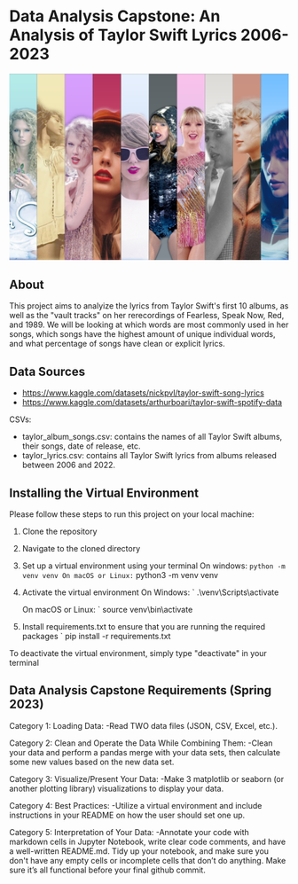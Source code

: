 # Data Analysis Capstone: An Analysis of Taylor Swift Lyrics 2006-2023

 ![Alt text](image.png)

## About
This project aims to analyize the lyrics from Taylor Swift's first 10 albums, as well as the "vault tracks" on her rerecordings of Fearless, Speak Now, Red, and 1989. We will be looking at which words are most commonly used in her songs, which songs have the highest amount of unique individual words, and what percentage of songs have clean or explicit lyrics.

## Data Sources
- https://www.kaggle.com/datasets/nickpvl/taylor-swift-song-lyrics
- https://www.kaggle.com/datasets/arthurboari/taylor-swift-spotify-data

CSVs:
- taylor_album_songs.csv: contains the names of all Taylor Swift albums, their songs, date of release, etc.
- taylor_lyrics.csv: contains all Taylor Swift lyrics from albums released between 2006 and 2022.

## Installing the Virtual Environment
Please follow these steps to run this project on your local machine:
1. Clone the repository
1. Navigate to the cloned directory
1. Set up a virtual environment using your terminal
    On windows:
        ` python -m venv venv
    On macOS or Linux:
     ` python3 -m venv venv
1. Activate the virtual environment
    On Windows:
        ` .\venv\Scripts\activate
    
    On macOS or Linux:
        ` source venv\bin\activate
1. Install requirements.txt to ensure that you are running the required packages
    ` pip install -r requirements.txt

To deactivate the virtual environment, simply type "deactivate" in your terminal


## Data Analysis Capstone Requirements (Spring 2023)
Category 1: Loading Data:
    -Read TWO data files (JSON, CSV, Excel, etc.).

Category 2: Clean and Operate the Data While Combining Them:
    -Clean your data and perform a pandas merge with your data sets, then calculate some new values based on the new data set.

Category 3: Visualize/Present Your Data:
    -Make 3 matplotlib or seaborn (or another plotting library) visualizations to display your data.

Category 4: Best Practices:
    -Utilize a virtual environment and include instructions in your README on how the user should set one up.

Category 5: Interpretation of Your Data:
    -Annotate your code with markdown cells in Jupyter Notebook, write clear code comments, and have a well-written README.md. Tidy up your notebook, and make sure you don't have any empty cells or incomplete cells that don’t do anything. Make sure it’s all functional before your final github commit.
